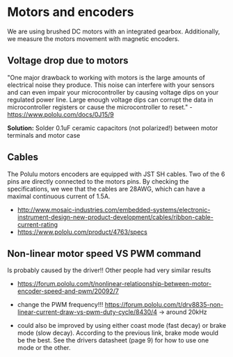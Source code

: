 # Motors and encoders

We are using brushed DC motors with an integrated gearbox. Additionally, we measure the motors movement with magnetic encoders.

## Voltage drop due to motors

"One major drawback to working with motors is the large amounts of electrical noise they produce. This noise can interfere with your sensors and can even impair your microcontroller by causing voltage dips on your regulated power line. Large enough voltage dips can corrupt the data in microcontroller registers or cause the microcontroller to reset." - https://www.pololu.com/docs/0J15/9

**Solution:** Solder 0.1uF ceramic capacitors (not polarized!) between motor terminals and motor case

## Cables

The Polulu motors encoders are equipped with JST SH cables. Two of the 6 pins are directly connected to the motors pins. By checking the specifications, we wee that the cables are 28AWG, which can have a maximal continuous current of 1.5A.

- http://www.mosaic-industries.com/embedded-systems/electronic-instrument-design-new-product-development/cables/ribbon-cable-current-rating
- https://www.pololu.com/product/4763/specs

## Non-linear motor speed VS PWM command

Is probably caused by the driver!! Other people had very similar results

- https://forum.pololu.com/t/nonlinear-relatioonship-between-motor-encoder-speed-and-pwm/20092/7
- change the PWM frequency!!! https://forum.pololu.com/t/drv8835-non-linear-current-draw-vs-pwm-duty-cycle/8430/4 -> around 20kHz

- could also be improved by using either coast mode (fast decay) or brake mode (slow decay). According to the previous link, brake mode would be the best. See the drivers datasheet (page 9) for how to use one mode or the other.
